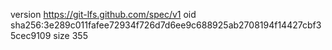 version https://git-lfs.github.com/spec/v1
oid sha256:3e289c011fafee72934f726d7d6ee9c688925ab2708194f14427cbf35cec9109
size 355
